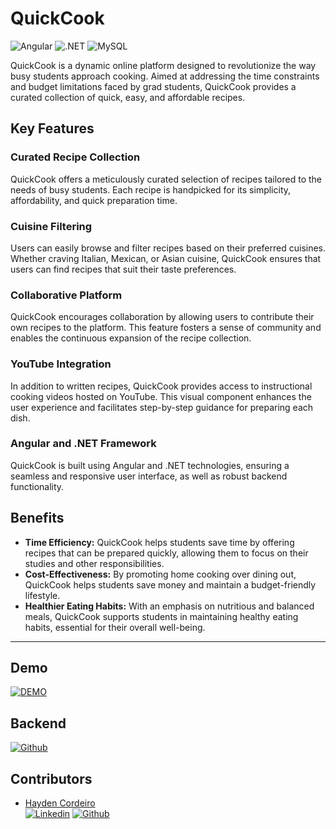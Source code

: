 
# QuickCook
![Angular](https://img.shields.io/badge/Angular-DD0031?style=for-the-badge&logo=angular&logoColor=white)
![.NET](https://img.shields.io/badge/.NET-512BD4?style=for-the-badge&logo=.net&logoColor=white)
![MySQL](https://img.shields.io/badge/MySQL-4479A1?style=for-the-badge&logo=mysql&logoColor=white)

QuickCook is a dynamic online platform designed to revolutionize the way busy students approach cooking. Aimed at addressing the time constraints and budget limitations faced by grad students, QuickCook provides a curated collection of quick, easy, and affordable recipes.

## Key Features

### Curated Recipe Collection
QuickCook offers a meticulously curated selection of recipes tailored to the needs of busy students. Each recipe is handpicked for its simplicity, affordability, and quick preparation time.

### Cuisine Filtering
Users can easily browse and filter recipes based on their preferred cuisines. Whether craving Italian, Mexican, or Asian cuisine, QuickCook ensures that users can find recipes that suit their taste preferences.

### Collaborative Platform
QuickCook encourages collaboration by allowing users to contribute their own recipes to the platform. This feature fosters a sense of community and enables the continuous expansion of the recipe collection.

### YouTube Integration
In addition to written recipes, QuickCook provides access to instructional cooking videos hosted on YouTube. This visual component enhances the user experience and facilitates step-by-step guidance for preparing each dish.

### Angular and .NET Framework
QuickCook is built using Angular and .NET technologies, ensuring a seamless and responsive user interface, as well as robust backend functionality.

## Benefits

- **Time Efficiency:** QuickCook helps students save time by offering recipes that can be prepared quickly, allowing them to focus on their studies and other responsibilities.
- **Cost-Effectiveness:** By promoting home cooking over dining out, QuickCook helps students save money and maintain a budget-friendly lifestyle.
- **Healthier Eating Habits:** With an emphasis on nutritious and balanced meals, QuickCook supports students in maintaining healthy eating habits, essential for their overall well-being.

---

## Demo
[![DEMO](https://img.youtube.com/vi/fkRCeE9O6SU/0.jpg)](https://www.youtube.com/watch?v=fkRCeE9O6SU)

## Backend
[![Github](https://img.shields.io/badge/GitHub-100000?style=for-the-badge&logo=github&logoColor=white)](https://github.com/haydencordeiro/QuickCookBackend/)  


## Contributors <a id="contributors"></a>
  - [Hayden Cordeiro](https://hayden.co.in/)<br>
  [![Linkedin](https://img.shields.io/badge/LinkedIn-0077B5?style=for-the-badge&logo=linkedin&logoColor=white)](https://www.linkedin.com/in/haydencordeiro/)
  [![Github](https://img.shields.io/badge/GitHub-100000?style=for-the-badge&logo=github&logoColor=white)](https://github.com/haydencordeiro)
